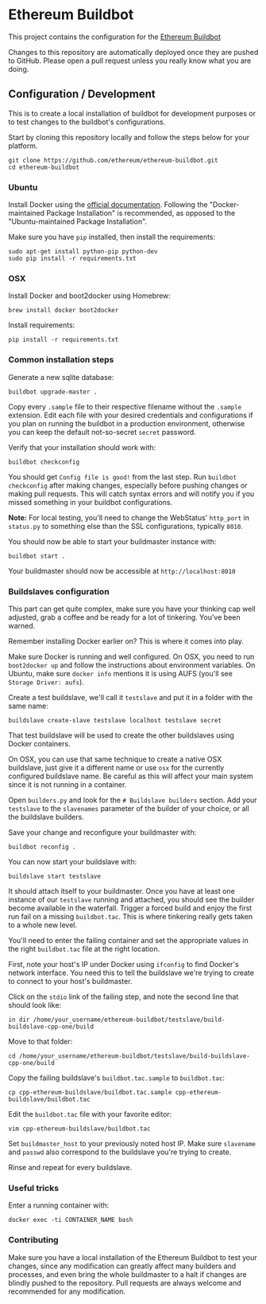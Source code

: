 # Ethereum Buildbot

This project contains the configuration for the [Ethereum Buildbot](https://build.ethdev.com/waterfall)

Changes to this repository are automatically deployed once they are pushed to GitHub. Please open a pull request unless you really know what you are doing.


## Configuration / Development

This is to create a local installation of buildbot for development purposes or to test changes to the buildbot's configurations. 

Start by cloning this repository locally and follow the steps below for your platform.

```
git clone https://github.com/ethereum/ethereum-buildbot.git
cd ethereum-buildbot
```

### Ubuntu

Install Docker using the [official documentation](https://docs.docker.com/installation/ubuntulinux/). Following the "Docker-maintained Package Installation" is recommended, as opposed to the "Ubuntu-maintained Package Installation".

Make sure you have `pip` installed, then install the requirements:
```
sudo apt-get install python-pip python-dev
sudo pip install -r requirements.txt
```

### OSX

Install Docker and boot2docker using Homebrew:
```
brew install docker boot2docker
```

Install requirements:
```
pip install -r requirements.txt
```

### Common installation steps

Generate a new sqlite database:
```
buildbot upgrade-master .
```

Copy every `.sample` file to their respective filename without the `.sample` extension. Edit each file with your desired credentials and configurations if you plan on running the buildbot in a production environment, otherwise you can keep the default not-so-secret `secret` password.

Verify that your installation should work with:
```
buildbot checkconfig
```

You should get `Config file is good!` from the last step. Run `buildbot checkconfig` after making changes, especially before pushing changes or making pull requests. This will catch syntax errors and will notify you if you missed something in your buildbot configurations.

**Note:** For local testing, you'll need to change the WebStatus' `http_port` in `status.py` to something else than the SSL configurations, typically `8010`.

You should now be able to start your buildmaster instance with:
```
buildbot start .
```

Your buildmaster should now be accessible at `http://localhost:8010`


### Buildslaves configuration

This part can get quite complex, make sure you have your thinking cap well adjusted, grab a coffee and be ready for a lot of tinkering. You've been warned.

Remember installing Docker earlier on? This is where it comes into play.

Make sure Docker is running and well configured. On OSX, you need to run `boot2docker up` and follow the instructions about environment variables. On Ubuntu, make sure `docker info` mentions it is using AUFS (you'll see `Storage Driver: aufs`).

Create a test buildslave, we'll call it `testslave` and put it in a folder with the same name:
```
buildslave create-slave testslave localhost testslave secret
```

That test buildslave will be used to create the other buildslaves using Docker containers.

On OSX, you can use that same technique to create a native OSX buildslave, just give it a different name or use `osx` for the currently configured buildslave name. Be careful as this will affect your main system since it is not running in a container.

Open `builders.py` and look for the `# Buildslave builders` section. Add your `testslave` to the `slavenames` parameter of the builder of your choice, or all the buildslave builders.

Save your change and reconfigure your buildmaster with:
```
buildbot reconfig .
```

You can now start your buildslave with:
```
buildslave start testslave
```

It should attach itself to your buildmaster. Once you have at least one instance of our `testslave` running and attached, you should see the builder become available in the waterfall. Trigger a forced build and enjoy the first run fail on a missing `buildbot.tac`. This is where tinkering really gets taken to a whole new level.

You'll need to enter the failing container and set the appropriate values in the right `buildbot.tac` file at the right location.

First, note your host's IP under Docker using `ifconfig` to find Docker's network interface. You need this to tell the buildslave we're trying to create to connect to your host's buildmaster.

Click on the `stdio` link of the failing step, and note the second line that should look like:
```
in dir /home/your_username/ethereum-buildbot/testslave/build-buildslave-cpp-one/build
```

Move to that folder:
```
cd /home/your_username/ethereum-buildbot/testslave/build-buildslave-cpp-one/build
```

Copy the failing buildslave's `buildbot.tac.sample` to `buildbot.tac`:
```
cp cpp-ethereum-buildslave/buildbot.tac.sample cpp-ethereum-buildslave/buildbot.tac
```

Edit the `buildbot.tac` file with your favorite editor:
```
vim cpp-ethereum-buildslave/buildbot.tac
```

Set `buildmaster_host` to your previously noted host IP. Make sure `slavename` and `passwd` also correspond to the buildslave you're trying to create.

Rinse and repeat for every buildslave.


### Useful tricks

Enter a running container with:
```
docker exec -ti CONTAINER_NAME bash
```

### Contributing

Make sure you have a local installation of the Ethereum Buildbot to test your changes, since any modification can greatly affect many builders and processes, and even bring the whole buildmaster to a halt if changes are blindly pushed to the repository. Pull requests are always welcome and recommended for any modification.

